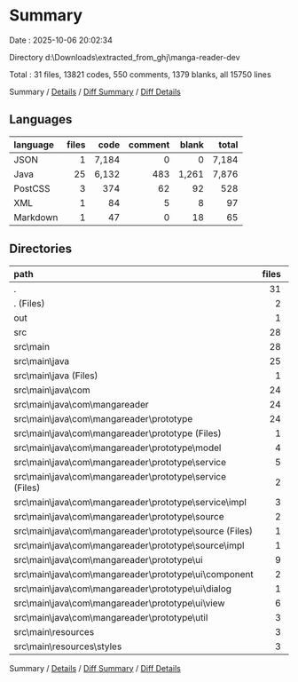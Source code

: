 # Summary

Date : 2025-10-06 20:02:34

Directory d:\\Downloads\\extracted_from_ghj\\manga-reader-dev

Total : 31 files,  13821 codes, 550 comments, 1379 blanks, all 15750 lines

Summary / [Details](details.md) / [Diff Summary](diff.md) / [Diff Details](diff-details.md)

## Languages
| language | files | code | comment | blank | total |
| :--- | ---: | ---: | ---: | ---: | ---: |
| JSON | 1 | 7,184 | 0 | 0 | 7,184 |
| Java | 25 | 6,132 | 483 | 1,261 | 7,876 |
| PostCSS | 3 | 374 | 62 | 92 | 528 |
| XML | 1 | 84 | 5 | 8 | 97 |
| Markdown | 1 | 47 | 0 | 18 | 65 |

## Directories
| path | files | code | comment | blank | total |
| :--- | ---: | ---: | ---: | ---: | ---: |
| . | 31 | 13,821 | 550 | 1,379 | 15,750 |
| . (Files) | 2 | 131 | 5 | 26 | 162 |
| out | 1 | 7,184 | 0 | 0 | 7,184 |
| src | 28 | 6,506 | 545 | 1,353 | 8,404 |
| src\\main | 28 | 6,506 | 545 | 1,353 | 8,404 |
| src\\main\\java | 25 | 6,132 | 483 | 1,261 | 7,876 |
| src\\main\\java (Files) | 1 | 31 | 0 | 2 | 33 |
| src\\main\\java\\com | 24 | 6,101 | 483 | 1,259 | 7,843 |
| src\\main\\java\\com\\mangareader | 24 | 6,101 | 483 | 1,259 | 7,843 |
| src\\main\\java\\com\\mangareader\\prototype | 24 | 6,101 | 483 | 1,259 | 7,843 |
| src\\main\\java\\com\\mangareader\\prototype (Files) | 1 | 21 | 0 | 8 | 29 |
| src\\main\\java\\com\\mangareader\\prototype\\model | 4 | 334 | 8 | 92 | 434 |
| src\\main\\java\\com\\mangareader\\prototype\\service | 5 | 608 | 116 | 146 | 870 |
| src\\main\\java\\com\\mangareader\\prototype\\service (Files) | 2 | 120 | 109 | 54 | 283 |
| src\\main\\java\\com\\mangareader\\prototype\\service\\impl | 3 | 488 | 7 | 92 | 587 |
| src\\main\\java\\com\\mangareader\\prototype\\source | 2 | 535 | 13 | 77 | 625 |
| src\\main\\java\\com\\mangareader\\prototype\\source (Files) | 1 | 19 | 12 | 12 | 43 |
| src\\main\\java\\com\\mangareader\\prototype\\source\\impl | 1 | 516 | 1 | 65 | 582 |
| src\\main\\java\\com\\mangareader\\prototype\\ui | 9 | 4,162 | 147 | 852 | 5,161 |
| src\\main\\java\\com\\mangareader\\prototype\\ui\\component | 2 | 242 | 32 | 64 | 338 |
| src\\main\\java\\com\\mangareader\\prototype\\ui\\dialog | 1 | 546 | 40 | 95 | 681 |
| src\\main\\java\\com\\mangareader\\prototype\\ui\\view | 6 | 3,374 | 75 | 693 | 4,142 |
| src\\main\\java\\com\\mangareader\\prototype\\util | 3 | 441 | 199 | 84 | 724 |
| src\\main\\resources | 3 | 374 | 62 | 92 | 528 |
| src\\main\\resources\\styles | 3 | 374 | 62 | 92 | 528 |

Summary / [Details](details.md) / [Diff Summary](diff.md) / [Diff Details](diff-details.md)